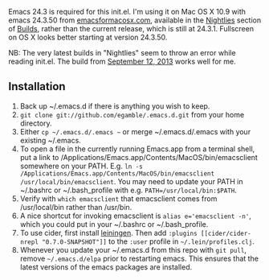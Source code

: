 Emacs 24.3 is required for this init.el. I'm using it on Mac OS X 10.9 with emacs 24.3.50 from [emacsformacosx.com](http://emacsformacosx.com/), available in the [Nightlies](http://emacsformacosx.com/builds#Nightlies) section of [Builds](http://emacsformacosx.com/builds), rather than the current release, which is still at 24.3.1.  Fullscreen on OS X looks better starting at version 24.3.50.

NB: The very latest builds in "Nightlies" seem to throw an error while reading init.el. The build from [September 12, 2013](http://emacsformacosx.com/emacs-builds/Emacs-2013-09-12-114240-universal-10.6.8.dmg) works well for me.

## Installation
1. Back up ~/.emacs.d if there is anything you wish to keep.
2. `git clone git://github.com/egamble/.emacs.d.git` from your home directory.
3. Either `cp ~/.emacs.d/.emacs ~` or merge ~/.emacs.d/.emacs with your existing ~/.emacs.
4. To open a file in the currently running Emacs.app from a terminal shell, put a link to /Applications/Emacs.app/Contents/MacOS/bin/emacsclient somewhere on your PATH. E.g. `ln -s /Applications/Emacs.app/Contents/MacOS/bin/emacsclient /usr/local/bin/emacsclient`. You may need to update your PATH in ~/.bashrc or ~/.bash_profile with e.g. `PATH=/usr/local/bin:$PATH`.
5. Verify with `which emacsclient` that emacsclient comes from /usr/local/bin rather than /usr/bin.
6. A nice shortcut for invoking emacsclient is `alias e='emacsclient -n'`, which you could put in your ~/.bashrc or ~/.bash_profile.
7. To use cider, first install [leiningen](https://github.com/technomancy/leiningen). Then add `:plugins [[cider/cider-nrepl "0.7.0-SNAPSHOT"]]` to the `:user` profile in `~/.lein/profiles.clj`.
9. Whenever you update your ~/.emacs.d from this repo with `git pull`, remove `~/.emacs.d/elpa` prior to restarting emacs. This ensures that the latest versions of the emacs packages are installed.

